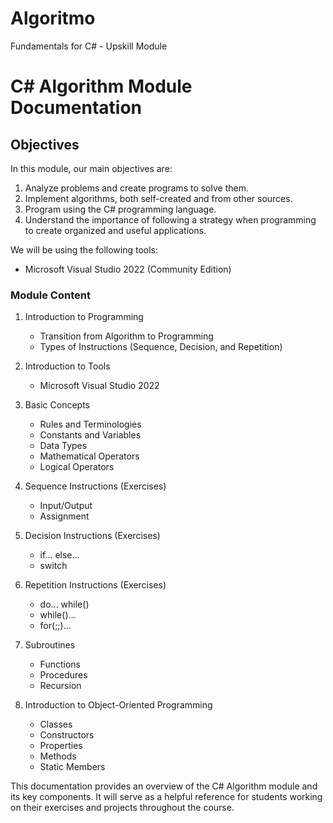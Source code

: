 # Algoritmo
Fundamentals for C# - Upskill Module

# C# Algorithm Module Documentation

## Objectives
In this module, our main objectives are:
1. Analyze problems and create programs to solve them.
2. Implement algorithms, both self-created and from other sources.
3. Program using the C# programming language.
4. Understand the importance of following a strategy when programming to create organized and useful applications.

We will be using the following tools:
- Microsoft Visual Studio 2022 (Community Edition)

### Module Content
1. Introduction to Programming
   - Transition from Algorithm to Programming
   - Types of Instructions (Sequence, Decision, and Repetition)

2. Introduction to Tools
   - Microsoft Visual Studio 2022

3. Basic Concepts
   - Rules and Terminologies
   - Constants and Variables
   - Data Types
   - Mathematical Operators
   - Logical Operators

4. Sequence Instructions (Exercises)
   - Input/Output
   - Assignment

5. Decision Instructions (Exercises)
   - if... else...
   - switch

6. Repetition Instructions (Exercises)
   - do... while()
   - while()...
   - for(;;)...

7. Subroutines
   - Functions
   - Procedures
   - Recursion

8. Introduction to Object-Oriented Programming
   - Classes
   - Constructors
   - Properties
   - Methods
   - Static Members

This documentation provides an overview of the C# Algorithm module and its key components. It will serve as a helpful reference for students working on their exercises and projects throughout the course.
